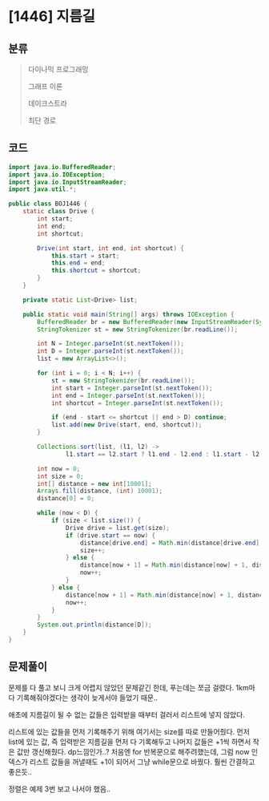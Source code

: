 # [1446] 지름길

## 분류
> 다이나믹 프로그래밍
> 
> 그래프 이론
> 
> 데이크스트라
> 
> 최단 경로

## 코드
```java
import java.io.BufferedReader;
import java.io.IOException;
import java.io.InputStreamReader;
import java.util.*;

public class BOJ1446 {
    static class Drive {
        int start;
        int end;
        int shortcut;

        Drive(int start, int end, int shortcut) {
            this.start = start;
            this.end = end;
            this.shortcut = shortcut;
        }
    }

    private static List<Drive> list;

    public static void main(String[] args) throws IOException {
        BufferedReader br = new BufferedReader(new InputStreamReader(System.in));
        StringTokenizer st = new StringTokenizer(br.readLine());

        int N = Integer.parseInt(st.nextToken());
        int D = Integer.parseInt(st.nextToken());
        list = new ArrayList<>();

        for (int i = 0; i < N; i++) {
            st = new StringTokenizer(br.readLine());
            int start = Integer.parseInt(st.nextToken());
            int end = Integer.parseInt(st.nextToken());
            int shortcut = Integer.parseInt(st.nextToken());

            if (end - start <= shortcut || end > D) continue;
            list.add(new Drive(start, end, shortcut));
        }

        Collections.sort(list, (l1, l2) ->
                l1.start == l2.start ? l1.end - l2.end : l1.start - l2.start);

        int now = 0;
        int size = 0;
        int[] distance = new int[10001];
        Arrays.fill(distance, (int) 10001);
        distance[0] = 0;

        while (now < D) {
            if (size < list.size()) {
                Drive drive = list.get(size);
                if (drive.start == now) {
                    distance[drive.end] = Math.min(distance[drive.end], distance[now] + drive.shortcut);
                    size++;
                } else {
                    distance[now + 1] = Math.min(distance[now] + 1, distance[now + 1]);
                    now++;
                }
            } else {
                distance[now + 1] = Math.min(distance[now] + 1, distance[now + 1]);
                now++;
            }
        }
        System.out.println(distance[D]);
    }
}
```

## 문제풀이

문제를 다 풀고 보니 크게 어렵지 않았던 문제같긴 한데, 푸는데는 쪼금 걸렸다. 
1km마다 기록해줘야겠다는 생각이 늦게서야 들었기 때문.. 

애초에 지름길이 될 수 없는 값들은 입력받을 때부터 걸러서 리스트에 넣지 않았다.

리스트에 있는 값들을 먼저 기록해주기 위해 여기서는 size를 따로 만들어줬다. 먼저 list에 있는 값, 즉 입력받은 지름길을 먼저 다 기록해두고 나머지 값들은 +1씩 하면서 작은 값만 갱신해줬다. dp느낌인가..? 
처음엔 for 반복문으로 해주려했는데, 그럼 now 인덱스가 리스트 값들을 꺼낼때도 +1이 되어서 그냥 while문으로 바꿨다. 훨씬 간결하고 좋은듯..

정렬은 예제 3번 보고 나서야 했음.. 
